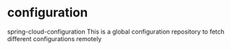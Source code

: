 # configuration
spring-cloud-configuration
This is a global configuration repository to fetch different configurations remotely
